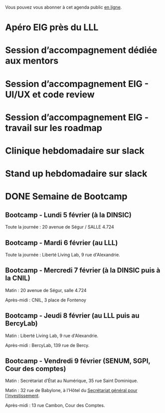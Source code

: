 Vous pouvez vous abonner à cet agenda public [en ligne](https://cloud.eig-forever.org/index.php/apps/calendar/p/5S4DP594PDIVTARU/EIG2018).


# Apéro EIG près du LLL


# Session d’accompagnement dédiée aux mentors


# Session d’accompagnement EIG - UI/UX et code review


# Session d’accompagnement EIG - travail sur les roadmap


# Clinique hebdomadaire sur slack


# Stand up hebdomadaire sur slack


# DONE Semaine de Bootcamp


## Bootcamp - Lundi 5 février (à la DINSIC)

Toute la journée : 20 avenue de Ségur / SALLE 4.724


## Bootcamp - Mardi 6 février (au LLL)

Toute la journée : Liberté Living Lab, 9 rue d'Alexandrie.


## Bootcamp - Mercredi 7 février (à la DINSIC puis à la CNIL)

Matin : 20 avenue de Ségur, salle 4.724

Après-midi : CNIL, 3 place de Fontenoy


## Bootcamp - Jeudi 8 février (au LLL puis au BercyLab)

Matin : Liberté Living Lab, 9 rue d'Alexandrie.

Après-midi : BercyLab, 139 rue de Bercy.


## Bootcamp - Vendredi 9 février (SENUM, SGPI, Cour des comptes)

Matin : Secrétariat d’État au Numérique, 35 rue Saint Dominique.

Matin : 32 rue de Babylone, à l’Hôtel du [Secrétariat général pour
l'investissement](http://www.gouvernement.fr/secretariat-general-pour-l-investissement-sgpi).

Après-midi : 13 rue Cambon, Cour des Comptes.

